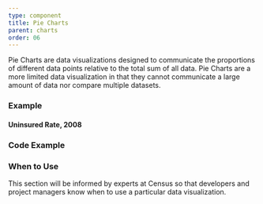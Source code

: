 ```yaml
---
type: component
title: Pie Charts
parent: charts
order: 06
---
```

<p>
  Pie Charts are data visualizations designed to communicate the proportions of
  different data points relative to the total sum of all data. Pie Charts are
  a more limited data visualization in that they cannot communicate a large
  amount of data nor compare multiple datasets.
</p>
<h3>Example</h3>
<div class="dds-widget">
  <h4 class="dds-widget-title">Uninsured Rate, 2008</h4>
  <div class="dds-chart dds-pie-chart" id="dds-pie-chart"></div>
</div>
<h3>Code Example</h3>
<h3>When to Use</h3>
<p>
  This section will be informed by experts at Census so that developers and
  project managers know when to use a particular data visualization.
</p>